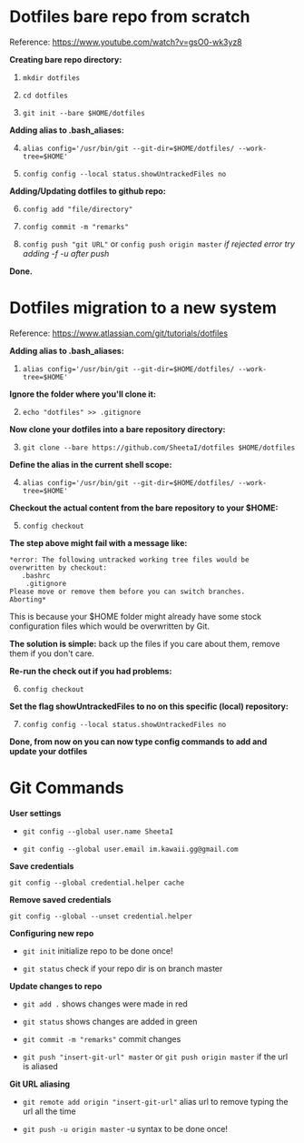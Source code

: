 # Dotfiles bare repo from scratch

Reference: https://www.youtube.com/watch?v=gsO0-wk3yz8

**Creating bare repo directory:**

  1. `mkdir dotfiles`

  2. `cd dotfiles`

  3. `git init --bare $HOME/dotfiles`

**Adding alias to .bash_aliases:**

  4. `alias config='/usr/bin/git --git-dir=$HOME/dotfiles/ --work-tree=$HOME'`
  
  5. `config config --local status.showUntrackedFiles no`
 
**Adding/Updating dotfiles to github repo:**
 
  6. `config add "file/directory"`
 
  7. `config commit -m "remarks"` 
 
  8. `config push "git URL"`  or `config push origin master`
*if rejected error try adding -f -u after push*

**Done.**

# Dotfiles migration to a new system

Reference: https://www.atlassian.com/git/tutorials/dotfiles

**Adding alias to .bash_aliases:**

  1. `alias config='/usr/bin/git --git-dir=$HOME/dotfiles/ --work-tree=$HOME'`

**Ignore the folder where you'll clone it:**

  2. `echo "dotfiles" >> .gitignore`
  
**Now clone your dotfiles into a bare repository directory:**

  3. `git clone --bare https://github.com/SheetaI/dotfiles $HOME/dotfiles`

**Define the alias in the current shell scope:**

  4. `alias config='/usr/bin/git --git-dir=$HOME/dotfiles/ --work-tree=$HOME'`

**Checkout the actual content from the bare repository to your $HOME:**

  5. `config checkout`

**The step above might fail with a message like:**
  
    *error: The following untracked working tree files would be overwritten by checkout:
       .bashrc
        .gitignore
    Please move or remove them before you can switch branches.
    Aborting*

This is because your $HOME folder might already have some stock configuration files which would be overwritten by Git. 

**The solution is simple:** back up the files if you care about them, remove them if you don't care.

**Re-run the check out if you had problems:**

  6. `config checkout`

**Set the flag showUntrackedFiles to no on this specific (local) repository:**

  7. `config config --local status.showUntrackedFiles no`

**Done, from now on you can now type config commands to add and update your dotfiles**


# Git Commands

**User settings**

  - `git config --global user.name SheetaI`
  
  - `git config --global user.email im.kawaii.gg@gmail.com`

**Save credentials**

  `git config --global credential.helper cache`

**Remove saved credentials**

  `git config --global --unset credential.helper`
  
**Configuring new repo**
 
   - `git init` initialize repo to be done once!
  
   - `git status` check if your repo dir is on branch master

 **Update changes to repo**
 
   - `git add .` shows changes were made in red
   
   - `git status` shows changes are added in green
   
   - `git commit -m "remarks"` commit changes
   
   - `git push "insert-git-url" master` or `git push origin master` if the url is aliased
   
 **Git URL aliasing**
 
 - `git remote add origin "insert-git-url"` alias url to remove typing the url all the time
 
 - `git push -u origin master` -u syntax to be done once!
   
